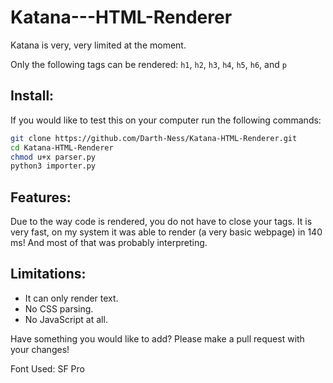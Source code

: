 # Katana---HTML-Renderer

Katana is very, very limited at the moment.

Only the following tags can be rendered: `h1`, `h2`, `h3`, `h4`, `h5`, `h6`, and `p`

## Install:
If you would like to test this on your computer run the following commands:
```bash
git clone https://github.com/Darth-Ness/Katana-HTML-Renderer.git
cd Katana-HTML-Renderer
chmod u+x parser.py
python3 importer.py
```
  
## Features:
Due to the way code is rendered, you do not have to close your tags.
It is very fast, on my system it was able to render (a very basic webpage) in 140 ms! And most of that was probably interpreting.
  
## Limitations:
- It can only render text.
- No CSS parsing.
- No JavaScript at all.
  
Have something you would like to add? Please make a pull request with your changes!

Font Used: SF Pro
